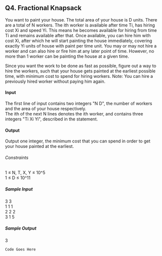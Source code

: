 ## Q4. Fractional Knapsack  

You want to paint your house. The total area of your house is D units. There are a total of N workers. The ith worker is available after time Ti, has hiring cost Xi and speed Yi. This means he becomes available for hiring from time Ti and remains available after that. Once available, you can hire him with cost Xi, after which he will start painting the house immediately, covering exactly Yi units of house with paint per time unit. You may or may not hire a worker and can also hire or fire him at any later point of time. However, no more than 1 worker can be painting the house at a given time.     

Since you want the work to be done as fast as possible, figure out a way to hire the workers, such that your house gets painted at the earliest possible time, with minimum cost to spend for hiring workers.
Note: You can hire a previously hired worker without paying him again.     

#### Input     
The first line of input contains two integers "N D", the number of workers and the area of your house respectively.    
The ith of the next N lines denotes the ith worker, and contains three integers "Ti Xi Yi", described in the statement.           
#### Output     
Output one integer, the minimum cost that you can spend in order to get your house painted at the earliest.     
###### Constraints    
1 ≤ N, T, X, Y ≤ 10^5    
1 ≤ D ≤ 10^11    
##### Sample Input    
3 3    
1 1 1   
2 2 2    
3 1 5   
##### Sample Output    
3   


````
Code Goes Here

````
